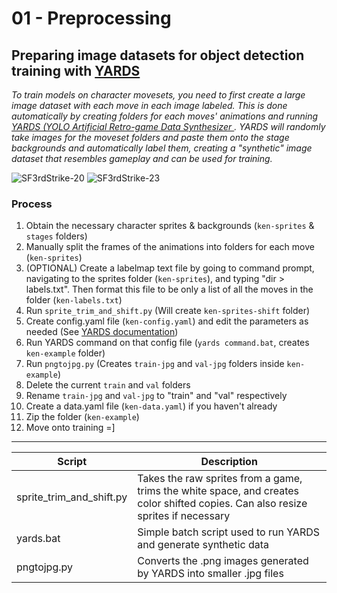 # 01 - Preprocessing
## Preparing image datasets for object detection training with [YARDS](https://github.com/faimSD/yards)

_To train models on character movesets, you need to first create a large image dataset with each move in each image labeled. This is done automatically by creating folders for each moves' animations and running [YARDS (YOLO Artificial Retro-game Data Synthesizer
](https://github.com/faimSD/yards). YARDS will randomly take images for the moveset folders and paste them onto the stage backgrounds and automatically label them, creating a "synthetic" image dataset that resembles gameplay and can be used for training._ 


![SF3rdStrike-20](https://github.com/user-attachments/assets/e061cd74-411a-4caa-a9aa-6f2bdf71a2b7)
![SF3rdStrike-23](https://github.com/user-attachments/assets/f6f8b4e5-3fcc-46c6-970b-97a9ae034293)

### Process
1. Obtain the necessary character sprites & backgrounds (`ken-sprites` & `stages` folders)
2. Manually split the frames of the animations into folders for each move (`ken-sprites`)
3. (OPTIONAL) Create a labelmap text file by going to command prompt, navigating to the sprites folder (`ken-sprites`), and typing "dir > labels.txt". Then format this file to be only a list of all the moves in the folder (`ken-labels.txt`)
4. Run `sprite_trim_and_shift.py` (Will create `ken-sprites-shift` folder)
5. Create config.yaml file (`ken-config.yaml`) and edit the parameters as needed (See [YARDS documentation](https://github.com/faimSD/yards))
6. Run YARDS command on that config file (`yards command.bat`, creates `ken-example` folder)
7. Run `pngtojpg.py` (Creates `train-jpg` and `val-jpg` folders inside `ken-example`)
8. Delete the current `train` and `val` folders
9. Rename `train-jpg` and `val-jpg` to "train" and "val" respectively
10. Create a data.yaml file (`ken-data.yaml`) if you haven't already
11. Zip the folder (`ken-example`)
12. Move onto training =]

___

**Script** | **Description** |
--- | --- | 
sprite_trim_and_shift.py | Takes the raw sprites from a game, trims the white space, and creates color shifted copies. Can also resize sprites if necessary| 
yards.bat | Simple batch script used to run YARDS and generate synthetic data | 
pngtojpg.py | Converts the .png images generated by YARDS into smaller .jpg files | 
